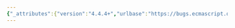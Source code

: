 ```yaml
---
{"_attributes":{"version":"4.4.4+","urlbase":"https://bugs.ecmascript.org/","maintainer":"dherman@mozilla.com"},"bug":{"bug_id":1951,"creation_ts":"2013-09-28 15:16:00 -0700","short_desc":"11.8.4 + 12.2.5: extraneous \"Static Semantics\" headers","delta_ts":"2013-10-30 14:59:49 -0700","product":"Draft for 6th Edition","component":"editorial issue","version":"Rev 19: September 27, 2013 Draft","rep_platform":"All","op_sys":"All","bug_status":"VERIFIED","resolution":"FIXED","priority":"Normal","bug_severity":"minor","everconfirmed":true,"reporter":{"uid":"jmdyck","name":"Michael Dyck"},"assigned_to":{"uid":"allen","name":"Allen Wirfs-Brock"},"long_desc":[{"commentid":5624,"comment_count":0,"who":{"uid":"jmdyck","name":"Michael Dyck"},"bug_when":"2013-09-28 15:16:15 -0700","thetext":"In 11.8.4 \"StringLiterals\", just before 11.8.4.1, there's an extraneous \"Static Semantics\" header.\n\nSimilarly in 12.2.5 \"The super Keyword\"."},{"commentid":5625,"comment_count":1,"who":{"uid":"jmdyck","name":"Michael Dyck"},"bug_when":"2013-09-28 17:08:09 -0700","thetext":"Similarly for the \"Semantics\" header in 12.1.8, just before 12.1.8.1."},{"commentid":5723,"comment_count":2,"who":{"uid":"allen","name":"Allen Wirfs-Brock"},"bug_when":"2013-09-30 13:42:19 -0700","thetext":"fixed in rev20 editor's draft"},{"commentid":6154,"comment_count":3,"who":{"uid":"allen","name":"Allen Wirfs-Brock"},"bug_when":"2013-10-29 09:46:41 -0700","thetext":"fixed in rev20 draft, Oct. 28, 2013"}]}}
---
```

